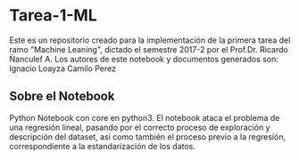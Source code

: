 # Tarea-1-ML
Este es un repositorio creado para la implementación de la primera tarea del ramo "Machine Leaning", dictado el semestre 2017-2 por el Prof.Dr.  Ricardo Ñanculef A.
Los autores de este notebook y documentos generados son:
Ignacio Loayza
Camilo Perez

## Sobre el Notebook
Python Notebook con core en python3.
El notebook ataca el problema de una regresión lineal, pasando por el correcto proceso de exploración y descripción del dataset, asi como también el proceso previo a la regresión, correspondiente a la estandarización de los datos.
